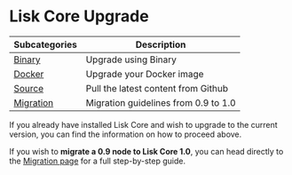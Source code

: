 # Lisk Core Upgrade

Subcategories | Description
--- | --- 
[Binary](binary/upgrade-binary.md) | Upgrade using Binary
[Docker](docker/upgrade-docker) | Upgrade your Docker image
[Source](source/upgrade-source.md) | Pull the latest content from Github
[Migration](migration/migration.md) | Migration guidelines from 0.9 to 1.0

If you already have installed Lisk Core and wish to upgrade to the current version, you can find the information on how to proceed above.

If you wish to **migrate a 0.9 node to Lisk Core 1.0**, you can head directly to the [Migration page](/migration/migration.md) for a full step-by-step guide.
